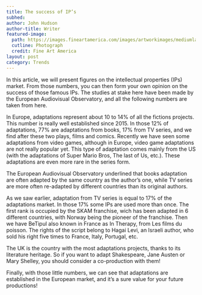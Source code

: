 ```yaml
---
title: The success of IP’s
subhed: 
author: John Hudson
author-title: Writer
featured-image: 
  path: https://images.fineartamerica.com/images/artworkimages/mediumlarge/1/books-in-black-and-white-pamela-walton.jpg
  cutline: Photograph
  credit: Fine Art America
layout: post
category: Trends
---
```


In this article, we will present figures on the intellectual properties (IPs) market. From those numbers, you can then form your own opinion on the success of those famous IPs. The studies at stake here have been made by the European Audiovisual Observatory, and all the following numbers are taken from here.

In Europe, adaptations represent about 10 to 14% of all the fictions projects. This number is really well established since 2015. In those 12% of adaptations, 77% are adaptations from books, 17% from TV series, and we find after these two plays, films and comics. Recently we have seen some adaptations from video games, although in Europe, video game adaptations are not really popular yet. This type of adaptation comes mainly from the US (with the adaptations of Super Mario Bros, The last of Us, etc.). These adaptations are even more rare in the series form. 

The European Audiovisual Observatory underlined that books adaptation are often adapted by the same country as the author’s one, while TV series are more often re-adapted by different countries than its original authors.

As we saw earlier, adaptation from TV series is equal to 17% of the adaptations market. In those 17% some IPs are used more than once. The first rank is occupied by the SKAM franchise, wich has been adapted in 6 different countries, with Norway being the pioneer of the franchise. Then we have BeTipul also known in France as In Therapy, from Les films du poisson. The rights of the script belong to Hagai Levi, an Israeli author, who sold his right five times to France, Italy, Portugal, etc.

The UK is the country with the most adaptations projects, thanks to its literature heritage. So if you want to adapt Shakespeare, Jane Austen or Mary Shelley, you should consider a co-production with them!

Finally, with those little numbers, we can see that adaptations are established in the European market, and it’s a sure value for your future productions!